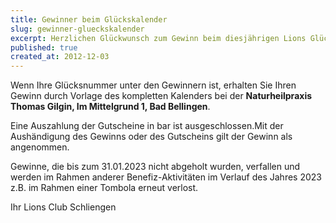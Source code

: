 ```yaml
---
title: Gewinner beim Glückskalender
slug: gewinner-glueckskalender
excerpt: Herzlichen Glückwunsch zum Gewinn beim diesjährigen Lions Glücksadventskalender. Hier erhalten Sie einige Informationen, wie Sie zu Ihrem Gewinn kommen.
published: true
created_at: 2012-12-03
---
```


Wenn Ihre Glücksnummer unter den Gewinnern ist, erhalten Sie Ihren Gewinn durch Vorlage des kompletten Kalenders bei der **Naturheilpraxis Thomas Gilgin, Im Mittelgrund 1, Bad Bellingen**.

Eine Auszahlung der Gutscheine in bar ist ausgeschlossen.Mit der Aushändigung des Gewinns oder des Gutscheins gilt der Gewinn als angenommen.

Gewinne, die bis zum 31.01.2023 nicht abgeholt wurden, verfallen und werden im Rahmen anderer Benefiz-Aktivitäten im Verlauf des Jahres 2023 z.B. im Rahmen einer Tombola erneut verlost.

Ihr Lions Club Schliengen

